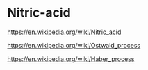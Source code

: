 # Nitric-acid
https://en.wikipedia.org/wiki/Nitric_acid

https://en.wikipedia.org/wiki/Ostwald_process

https://en.wikipedia.org/wiki/Haber_process
